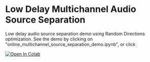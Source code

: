 # Low Delay Multichannel Audio Source Separation
Low delay audio source separation demo using Random Directions optimization.
See the demo by clicking on "online_multichannel_source_separation_demo.ipynb", or click

[![Open In Colab](https://colab.research.google.com/assets/colab-badge.svg)](https://colab.research.google.com/github/TUIlmenauAMS/LowDelayMultichannelSourceSeparation/blob/master/online_multichannel_source_separation_demo.ipynb)
